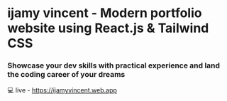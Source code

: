 # ijamy vincent - Modern portfolio website using React.js & Tailwind CSS




### Showcase your dev skills with practical experience and land the coding career of your dreams
💻 live  - https://ijamyvincent.web.app


